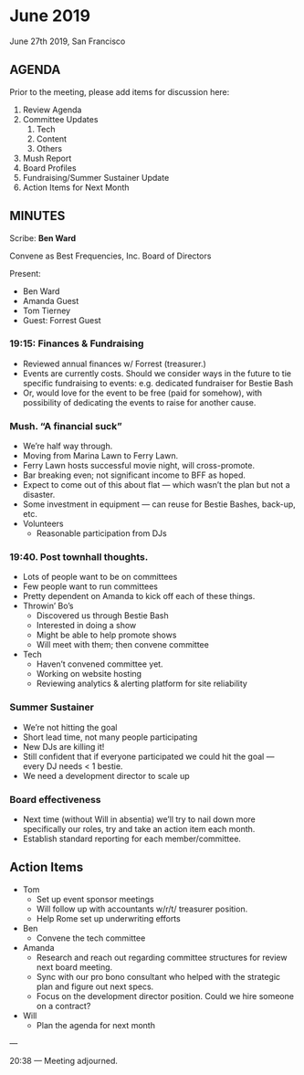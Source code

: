 # June 2019

June 27th 2019, San Francisco

## AGENDA

Prior to the meeting, please add items for discussion here:

1. Review Agenda
2. Committee Updates
   1. Tech
   2. Content
   3. Others
3. Mush Report
4. Board Profiles
5. Fundraising/Summer Sustainer Update
6. Action Items for Next Month

## MINUTES

Scribe: **Ben Ward**

Convene as Best Frequencies, Inc. Board of Directors

Present:

* Ben Ward
* Amanda Guest
* Tom Tierney
* Guest: Forrest Guest

### 19:15: Finances & Fundraising

* Reviewed annual finances w/ Forrest (treasurer.)
* Events are currently costs. Should we consider ways in the future to tie specific fundraising to events: e.g. dedicated fundraiser for Bestie Bash
* Or, would love for the event to be free (paid for somehow), with possibility of dedicating the events to raise for another cause.

### Mush. “A financial suck”

* We’re half way through.
* Moving from Marina Lawn to Ferry Lawn.
* Ferry Lawn hosts successful movie night, will cross-promote.
* Bar breaking even; not significant income to BFF as hoped.
* Expect to come out of this about flat — which wasn’t the plan but not a disaster.
* Some investment in equipment — can reuse for Bestie Bashes, back-up, etc.
* Volunteers
  * Reasonable participation from DJs

### 19:40. Post townhall thoughts.

* Lots of people want to be on committees
* Few people want to run committees
* Pretty dependent on Amanda to kick off each of these things.
* Throwin’ Bo’s
  * Discovered us through Bestie Bash
  * Interested in doing a show
  * Might be able to help promote shows
  * Will meet with them; then convene committee
* Tech
  * Haven’t convened committee yet.
  * Working on website hosting
  * Reviewing analytics & alerting platform for site reliability

### Summer Sustainer

* We’re not hitting the goal
* Short lead time, not many people participating
* New DJs are killing it!
* Still confident that if everyone participated we could hit the goal — every DJ needs < 1 bestie.
* We need a development director to scale up

### Board effectiveness

* Next time (without Will in absentia) we’ll try to nail down more specifically our roles, try and take an action item each month.
* Establish standard reporting for each member/committee.

## Action Items

* Tom
  * Set up event sponsor meetings
  * Will follow up with accountants w/r/t/ treasurer position.
  * Help Rome set up underwriting efforts
* Ben
  * Convene the tech committee
* Amanda
  * Research and reach out regarding committee structures for review next board meeting.
  * Sync with our pro bono consultant who helped with the strategic plan and figure out next specs.
  * Focus on the development director position. Could we hire someone on a contract?
* Will
  * Plan the agenda for next month

—

20:38 — Meeting adjourned.
